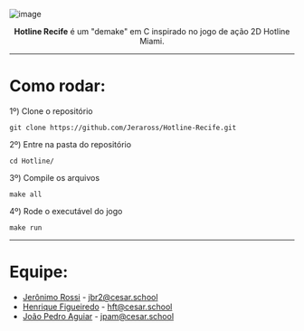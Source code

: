 ![image](https://github.com/user-attachments/assets/bb050597-6c18-47d6-9b83-854d232ac7ce)

<p align="center"><b>Hotline Recife</b> é um "demake" em C inspirado no jogo de ação 2D Hotline Miami. </p>

---

# Como rodar:

1º)  Clone o repositório
```
git clone https://github.com/Jeraross/Hotline-Recife.git
```

2º)  Entre na pasta do repositório
```
cd Hotline/
```

3º)  Compile os arquivos
```
make all
```

4º)  Rode o executável do jogo
```
make run
```
---

# Equipe:

- [Jerônimo Rossi](https://github.com/Jeraross) - jbr2@cesar.school
- [Henrique Figueiredo](https://github.com/fthenri) - hft@cesar.school
- [João Pedro Aguiar](https://github.com/Jp-moraiss) - jpam@cesar.school
